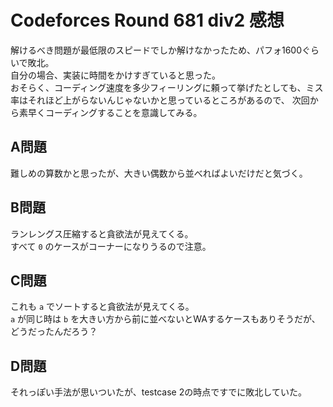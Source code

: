 # Codeforces Round 681 div2 感想

解けるべき問題が最低限のスピードでしか解けなかったため、パフォ1600ぐらいで敗北。  
自分の場合、実装に時間をかけすぎていると思った。  
おそらく、コーディング速度を多少フィーリングに頼って挙げたとしても、ミス率はそれほど上がらないんじゃないかと思っているところがあるので、
次回から素早くコーディングすることを意識してみる。

## A問題

難しめの算数かと思ったが、大きい偶数から並べればよいだけだと気づく。

## B問題

ランレングス圧縮すると貪欲法が見えてくる。  
すべて `0` のケースがコーナーになりうるので注意。

## C問題

これも `a` でソートすると貪欲法が見えてくる。  
`a` が同じ時は `b` を大きい方から前に並べないとWAするケースもありそうだが、どうだったんだろう？

## D問題

それっぽい手法が思いついたが、testcase 2の時点ですでに敗北していた。

